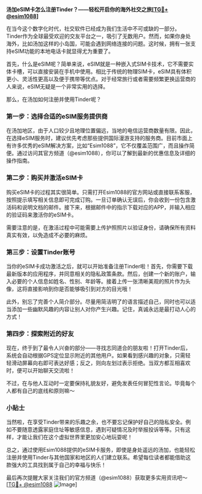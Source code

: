 **汤加eSIM卡怎么注册Tinder？——轻松开启你的海外社交之旅[[TG💪+ @esim1088](https://t.me/s/esim1088)]**

在当今这个数字化时代，社交软件已经成为我们生活中不可或缺的一部分。Tinder作为全球最受欢迎的交友平台之一，吸引了无数用户。然而，如果你身处海外，比如汤加这样的小岛国，可能会遇到网络连接的问题。这时候，拥有一张支持eSIM功能的本地电话卡就显得尤为重要了。

首先，什么是eSIM呢？简单来说，eSIM就是一种嵌入式SIM卡技术，它不需要实体卡槽，可以直接安装在手机中使用。相比于传统的物理SIM卡，eSIM具有体积更小、灵活性更高以及便于携带等优点。对于经常旅行或者需要频繁更换运营商的人来说，eSIM无疑是一个非常实用的选择。

那么，在汤加如何注册并使用Tinder呢？

### 第一步：选择合适的eSIM服务提供商

在汤加地区，由于人口较少且地理位置偏远，当地的电信运营商数量有限。因此，在选择eSIM服务时，建议优先考虑那些提供国际漫游支持的服务商。目前市面上有许多优秀的eSIM解决方案，比如“Esim1088”，它不仅覆盖范围广，而且操作简便。通过访问其官方频道（@esim1088），你可以了解到最新的优惠信息及详细的操作指南。

### 第二步：购买并激活eSIM卡

购买eSIM卡的过程其实很简单。只需打开Esim1088的官方网站或直接联系客服，按照提示填写相关信息即可完成订购。一旦订单确认无误后，你会收到一份包含激活码和说明文档的邮件。接下来，根据邮件中的指示下载对应的APP，并输入相应的验证码来激活你的eSIM卡。

需要注意的是，在激活过程中可能需要上传护照照片以验证身份，请确保所有资料真实有效，以免造成不必要的麻烦。

### 第三步：设置Tinder账号

当你的eSIM卡成功激活之后，就可以开始准备注册Tinder啦！首先，你需要下载最新版本的应用程序，并同意相关的隐私政策条款。然后，创建一个新的账户，输入必要的个人信息如姓名、性别、年龄等。接着上传一张清晰美观的照片作为头像，这将直接影响到你是否能够吸引到对方的目光哦！

此外，别忘了完善个人简介部分。尽量用简洁明了的语言描述自己，同时也可以适当添加一些幽默风趣的内容让别人对你产生兴趣。记住，真诚永远是最打动人心的方式！

### 第四步：探索附近的好友

现在，终于到了最令人兴奋的部分——寻找志同道合的朋友啦！打开Tinder后，系统会自动根据GPS定位显示附近的其他用户。如果看到感兴趣的对象，只需轻轻滑动屏幕向右即可表达好感；反之，则向左划过表示拒绝。当双方都互相喜欢时，便可以开始聊天交流啦！

不过，在与他人互动时一定要保持礼貌友好，避免发表任何冒犯性言论。毕竟每个人都有自己的底线和原则嘛～

### 小贴士

当然啦，在享受Tinder带来的乐趣之余，也不要忘记保护好自己的隐私安全。例如不要随意透露家庭住址等敏感信息，遇到可疑情况及时举报投诉等等。只有这样，才能让我们在这个虚拟世界里更加安心地玩耍呢！

总之，通过使用Esim1088提供的eSIM卡服务，即使是身处遥远的汤加，也能轻松注册并使用Tinder与其他国家和地区的人们建立联系。希望每位读者都能借助这款强大的工具找到属于自己的幸福与快乐！

最后再次提醒大家关注我们的官方频道（@esim1088）获取更多实用资讯吧～ [[TG💪+ @esim1088](https://t.me/s/esim1088) ![Image](https://i.postimg.cc/4NQfJmqS/Snipaste-2025-05-13-00-14-12.png)]